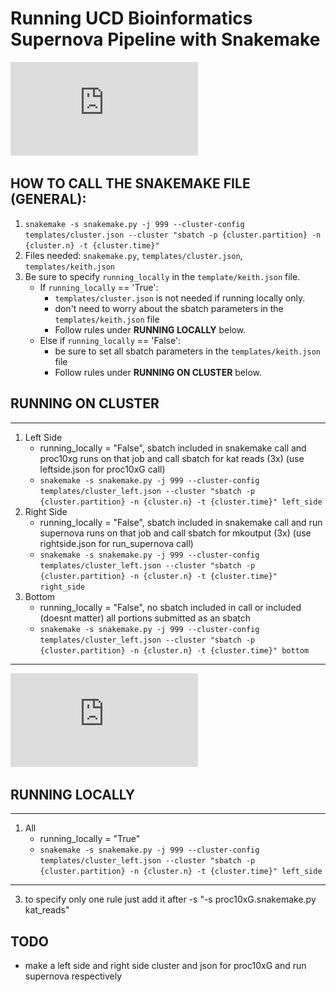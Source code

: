 # Running UCD Bioinformatics Supernova Pipeline with Snakemake


![alt text](https://github.com/ucdavis-bioinformatics/ucdbioinfo_supernova_pipeline/blob/master/snakemake/dag.pdf "DAG")


##  HOW TO CALL THE SNAKEMAKE FILE (GENERAL):
1.  `snakemake -s snakemake.py -j 999 --cluster-config templates/cluster.json --cluster "sbatch -p {cluster.partition} -n {cluster.n} -t {cluster.time}"`
2.  Files needed: `snakemake.py`, `templates/cluster.json`, `templates/keith.json`
3.  Be sure to specify `running_locally` in the `template/keith.json` file. 
    - If `running_locally` == 'True':
        + `templates/cluster.json` is not needed if running locally only.
        + don't need to worry about the sbatch parameters in the `templates/keith.json` file
        + Follow rules under **RUNNING LOCALLY** below.
    - Else if `running_locally` == 'False':
        + be sure to set all sbatch parameters in the `templates/keith.json` file
        + Follow rules under **RUNNING ON CLUSTER** below.
        
## RUNNING ON CLUSTER
***
1.  Left Side
    - running_locally = "False", sbatch included in snakemake call and proc10xg runs on that job and call sbatch for kat reads (3x) (use leftside.json for proc10xG call)
    - `snakemake -s snakemake.py -j 999 --cluster-config templates/cluster_left.json --cluster "sbatch -p {cluster.partition} -n {cluster.n} -t {cluster.time}" left_side`
2.  Right Side
    - running_locally = "False", sbatch included in snakemake call and run supernova runs on that job and call sbatch for mkoutput (3x) (use rightside.json for run_supernova call)
    - `snakemake -s snakemake.py -j 999 --cluster-config templates/cluster_left.json --cluster "sbatch -p {cluster.partition} -n {cluster.n} -t {cluster.time}" right_side`
3.  Bottom 
    - running_locally = "False", no sbatch included in call or included (doesnt matter) all portions submitted as an sbatch
    - `snakemake -s snakemake.py -j 999 --cluster-config templates/cluster_left.json --cluster "sbatch -p {cluster.partition} -n {cluster.n} -t {cluster.time}" bottom`
***


![alt text](https://github.com/ucdavis-bioinformatics/ucdbioinfo_supernova_pipeline/blob/master/snakemake/da_circled.pdf "DAG Circle")


## RUNNING LOCALLY

***
1. All
    - running_locally = "True"
    - `snakemake -s snakemake.py -j 999 --cluster-config templates/cluster_left.json --cluster "sbatch -p {cluster.partition} -n {cluster.n} -t {cluster.time}" left_side`
***


3.  to specify only one rule just add it after -s "-s proc10xG.snakemake.py kat_reads"



##  TODO 
- make a left side and right side cluster and json for proc10xG and run supernova respectively
